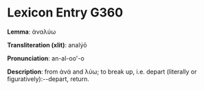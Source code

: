 # Lexicon Entry G360

**Lemma**: ἀναλύω

**Transliteration (xlit)**: analýō

**Pronunciation**: an-al-oo'-o

**Description**:
from ἀνά and λύω; to break up, i.e. depart (literally or figuratively):--depart, return.
